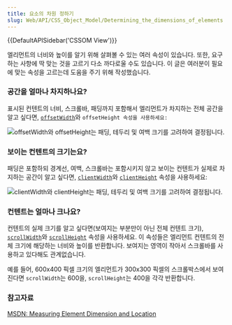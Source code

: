 ```yaml
---
title: 요소의 차원 정하기
slug: Web/API/CSS_Object_Model/Determining_the_dimensions_of_elements
---
```


{{DefaultAPISidebar('CSSOM View')}}

엘리먼트의 너비와 높이를 알기 위해 살펴볼 수 있는 여러 속성이 있습니다. 또한, 요구하는 사항에 딱 맞는 것을 고르기 다소 까다로울 수도 있습니다. 이 글은 여러분이 필요에 맞는 속성을 고르는데 도움을 주기 위해 작성했습니다.

### 공간을 얼마나 차지하나요?

표시된 컨텐트의 너비, 스크롤바, 패딩까지 포함해서 엘리먼트가 차지하는 전체 공간을 알고 싶다면, [`offsetWidth`](/en-US/docs/Web/API/HTMLElement/offsetWidth)와 `offsetHeight 속성을 사용하세요:`

![`offsetWidth`와 `offsetHeight`는 패딩, 테두리 및 여백 크기를 고려하여 결정됩니다.](dimensions-offset.png)

### 보이는 컨텐트의 크기는요?

패딩은 포함하되 경계선, 여백, 스크롤바는 포함시키지 않고 보이는 컨텐트가 실제로 차지하는 공간이 알고 싶다면, [`clientWidth`](/en-US/docs/Web/API/Element/clientWidth)와 [`clientHeight`](/en-US/docs/Web/API/Element/clientHeight) 속성을 사용하세요:

![`clientWidth`와 `clientHeight`는 패딩, 테두리 및 여백 크기를 고려하여 결정됩니다.](dimensions-client.png)

### 컨텐트는 얼마나 크나요?

컨텐트의 실제 크기를 알고 싶다면(보여지는 부분만이 아닌 전체 컨텐트 크기), [`scrollWidth`](/en-US/docs/Web/API/Element/scrollWidth)와 [`scrollHeight`](/en-US/docs/Web/API/Element/scrollHeight) 속성을 사용하세요. 이 속성들은 엘리먼트 컨텐트의 전체 크기에 해당하는 너비와 높이를 반환합니다. 보여지는 영역이 작아서 스크롤바를 사용하고 있다해도 관계없습니다.

예를 들어, 600x400 픽셀 크기의 엘리먼트가 300x300 픽셀의 스크롤박스에서 보여진다면 `scrollWidth`는 600을, `scrollHeight`는 400을 각각 반환합니다.

### 참고자료

[MSDN: Measuring Element Dimension and Location](<https://docs.microsoft.com/en-us/previous-versions//hh781509(v=vs.85)>)
